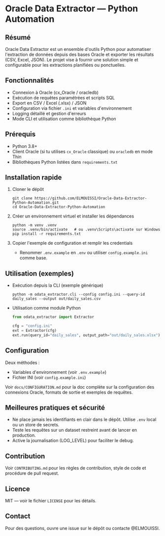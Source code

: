 # Oracle Data Extractor — Python Automation

Résumé
-------
Oracle Data Extractor est un ensemble d'outils Python pour automatiser l'extraction de données depuis des bases Oracle et exporter les résultats (CSV, Excel, JSON). Le projet vise à fournir une solution simple et configurable pour les extractions planifiées ou ponctuelles.

Fonctionnalités
---------------
- Connexion à Oracle (cx_Oracle / oracledb)
- Exécution de requêtes paramétrées et scripts SQL
- Export en CSV / Excel (.xlsx) / JSON
- Configuration via fichier `.ini` et variables d'environnement
- Logging détaillé et gestion d'erreurs
- Mode CLI et utilisation comme bibliothèque Python

Prérequis
--------
- Python 3.8+
- Client Oracle (si tu utilises `cx_Oracle` classique) ou `oracledb` en mode Thin
- Bibliothèques Python listées dans `requirements.txt`

Installation rapide
-------------------
1. Cloner le dépôt
   ```
   git clone https://github.com/ELMOUISSI/Oracle-Data-Extractor-Python-Automation.git
   cd Oracle-Data-Extractor-Python-Automation
   ```

2. Créer un environnement virtuel et installer les dépendances
   ```
   python -m venv .venv
   source .venv/bin/activate   # ou .venv\Scripts\activate sur Windows
   pip install -r requirements.txt
   ```

3. Copier l'exemple de configuration et remplir les credentials
   - Renommer `.env.example` en `.env` ou utiliser `config.example.ini` comme base.

Utilisation (exemples)
----------------------
- Exécution depuis la CLI (exemple générique)
  ```
  python -m odata_extractor.cli --config config.ini --query-id daily_sales --output out/daily_sales.csv
  ```

- Utilisation comme module Python
  ```python
  from odata_extractor import Extractor

  cfg = "config.ini"
  ext = Extractor(cfg)
  ext.run(query_id="daily_sales", output_path="out/daily_sales.xlsx")
  ```

Configuration
-------------
Deux méthodes :
- Variables d'environnement (voir `.env.example`)
- Fichier INI (voir `config.example.ini`)

Voir `docs/CONFIGURATION.md` pour la doc complète sur la configuration des connexions Oracle, formats de sortie et exemples de requêtes.

Meilleures pratiques et sécurité
-------------------------------
- Ne place jamais les identifiants en clair dans le dépôt. Utilise `.env` local ou un store de secrets.
- Teste les requêtes sur un dataset restreint avant de lancer en production.
- Active la journalisation (LOG_LEVEL) pour faciliter le debug.

Contribution
------------
Voir `CONTRIBUTING.md` pour les règles de contribution, style de code et procédure de pull request.

Licence
-------
MIT — voir le fichier `LICENSE` pour les détails.

Contact
-------
Pour des questions, ouvre une issue sur le dépôt ou contacte @ELMOUISSI.
